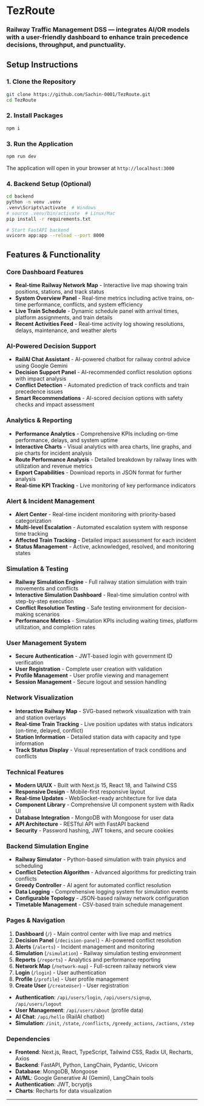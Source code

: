 # TezRoute

### Railway Traffic Management DSS — integrates AI/OR models with a user-friendly dashboard to enhance train precedence decisions, throughput, and punctuality.

## Setup Instructions

### 1. **Clone the Repository**
```bash
git clone https://github.com/Sachin-0001/TezRoute.git
cd TezRoute
```
### 2. **Install Packages**
```bash
npm i
```
### 3. **Run the Application**
```bash
npm run dev
```

The application will open in your browser at `http://localhost:3000`

### 4. **Backend Setup (Optional)**
```bash
cd backend
python -m venv .venv
.venv\Scripts\activate  # Windows
# source .venv/bin/activate  # Linux/Mac
pip install -r requirements.txt

# Start FastAPI backend
uvicorn app:app --reload --port 8000
```

## Features & Functionality

### **Core Dashboard Features**
- **Real-time Railway Network Map** - Interactive live map showing train positions, stations, and track status
- **System Overview Panel** - Real-time metrics including active trains, on-time performance, conflicts, and system efficiency
- **Live Train Schedule** - Dynamic schedule panel with arrival times, platform assignments, and train details
- **Recent Activities Feed** - Real-time activity log showing resolutions, delays, maintenance, and weather alerts

### **AI-Powered Decision Support**
- **RailAI Chat Assistant** - AI-powered chatbot for railway control advice using Google Gemini
- **Decision Support Panel** - AI-recommended conflict resolution options with impact analysis
- **Conflict Detection** - Automated prediction of track conflicts and train precedence issues
- **Smart Recommendations** - AI-scored decision options with safety checks and impact assessment

### **Analytics & Reporting**
- **Performance Analytics** - Comprehensive KPIs including on-time performance, delays, and system uptime
- **Interactive Charts** - Visual analytics with area charts, line graphs, and pie charts for incident analysis
- **Route Performance Analysis** - Detailed breakdown by railway lines with utilization and revenue metrics
- **Export Capabilities** - Download reports in JSON format for further analysis
- **Real-time KPI Tracking** - Live monitoring of key performance indicators

### **Alert & Incident Management**
- **Alert Center** - Real-time incident monitoring with priority-based categorization
- **Multi-level Escalation** - Automated escalation system with response time tracking
- **Affected Train Tracking** - Detailed impact assessment for each incident
- **Status Management** - Active, acknowledged, resolved, and monitoring states

### **Simulation & Testing**
- **Railway Simulation Engine** - Full railway station simulation with train movements and conflicts
- **Interactive Simulation Dashboard** - Real-time simulation control with step-by-step execution
- **Conflict Resolution Testing** - Safe testing environment for decision-making scenarios
- **Performance Metrics** - Simulation KPIs including waiting times, platform utilization, and completion rates

### **User Management System**
- **Secure Authentication** - JWT-based login with government ID verification
- **User Registration** - Complete user creation with validation
- **Profile Management** - User profile viewing and management
- **Session Management** - Secure logout and session handling

### **Network Visualization**
- **Interactive Railway Map** - SVG-based network visualization with train and station overlays
- **Real-time Train Tracking** - Live position updates with status indicators (on-time, delayed, conflict)
- **Station Information** - Detailed station data with capacity and type information
- **Track Status Display** - Visual representation of track conditions and conflicts

### **Technical Features**
- **Modern UI/UX** - Built with Next.js 15, React 18, and Tailwind CSS
- **Responsive Design** - Mobile-first responsive layout
- **Real-time Updates** - WebSocket-ready architecture for live data
- **Component Library** - Comprehensive UI component system with Radix UI
- **Database Integration** - MongoDB with Mongoose for user data
- **API Architecture** - RESTful API with FastAPI backend
- **Security** - Password hashing, JWT tokens, and secure cookies

### **Backend Simulation Engine**
- **Railway Simulator** - Python-based simulation with train physics and scheduling
- **Conflict Detection Algorithm** - Advanced algorithms for predicting train conflicts
- **Greedy Controller** - AI agent for automated conflict resolution
- **Data Logging** - Comprehensive logging system for simulation events
- **Configurable Topology** - JSON-based railway network configuration
- **Timetable Management** - CSV-based train schedule management

### **Pages & Navigation**
1. **Dashboard** (`/`) - Main control center with live map and metrics
2. **Decision Panel** (`/decision-panel`) - AI-powered conflict resolution
3. **Alerts** (`/alerts`) - Incident management and monitoring
4. **Simulation** (`/simulation`) - Railway simulation testing environment
5. **Reports** (`/reports`) - Analytics and performance reporting
6. **Network Map** (`/network-map`) - Full-screen railway network view
7. **Login** (`/login`) - User authentication
8. **Profile** (`/profile`) - User profile management
9. **Create User** (`/createUser`) - User registration

- **Authentication**: `/api/users/login`, `/api/users/signup`, `/api/users/logout`
- **User Management**: `/api/users/about` (profile data)
- **AI Chat**: `/api/hello` (RailAI chatbot)
- **Simulation**: `/init`, `/state`, `/conflicts`, `/greedy_actions`, `/actions`, `/step`

### **Dependencies**
- **Frontend**: Next.js, React, TypeScript, Tailwind CSS, Radix UI, Recharts, Axios
- **Backend**: FastAPI, Python, LangChain, Pydantic, Uvicorn
- **Database**: MongoDB, Mongoose
- **AI/ML**: Google Generative AI (Gemini), LangChain tools
- **Authentication**: JWT, bcryptjs
- **Charts**: Recharts for data visualization

---